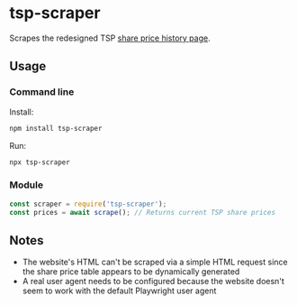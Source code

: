 # tsp-scraper

Scrapes the redesigned TSP [share price history page](https://www.tsp.gov/fund-performance/share-price-history/).

## Usage

### Command line

Install:

```bash
npm install tsp-scraper
```

Run:

```bash
npx tsp-scraper
```

### Module

```js
const scraper = require('tsp-scraper');
const prices = await scrape(); // Returns current TSP share prices
```

## Notes

* The website's HTML can't be scraped via a simple HTML request since the share price table appears to be dynamically generated
* A real user agent needs to be configured because the website doesn't seem to work with the default Playwright user agent

